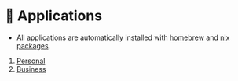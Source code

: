 # 📲 Applications

- All applications are automatically installed with [homebrew](https://github.com/samiuens/machines/blob/master/darwin/shared/casks.nix) and [nix packages](https://github.com/samiuens/machines/blob/master/darwin/shared/packages.nix).

1. [Personal](https://github.com/samiuens/machines/blob/master/docs/systems/darwin/applications/personal.md)
2. [Business](https://github.com/samiuens/machines/blob/master/docs/systems/darwin/applications/business.md)